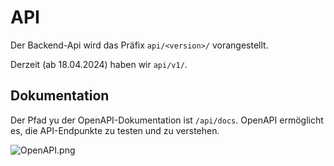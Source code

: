 # API

Der Backend-Api wird das Präfix `api/<version>/` vorangestellt.

Derzeit (ab 18.04.2024) haben wir `api/v1/`.

## Dokumentation

Der Pfad yu der OpenAPI-Dokumentation ist `/api/docs`. OpenAPI ermöglicht es, die API-Endpunkte zu testen und zu verstehen.

![OpenAPI.png](/OpenAPI.png)
